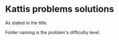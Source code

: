 # Kattis problems solutions

As stated in the title.

Folder naming is the problem's difficulty level.

